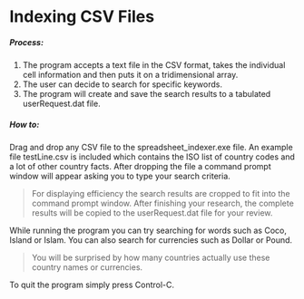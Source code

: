 # Indexing CSV Files #

##### Process: ######

1. The program accepts a text file in the CSV format, takes the individual cell information and then puts it on a tridimensional array. 
2. The user can decide to search for specific keywords.
3. The program will create and save the search results to a tabulated userRequest.dat file.

##### How to: ######

Drag and drop any CSV file to the spreadsheet_indexer.exe file. An example file testLine.csv is included which contains the ISO list of country codes and a lot of other country facts. After dropping the file a command prompt window will appear asking you to type your search criteria. 
>For displaying efficiency the search results are cropped to fit into the command prompt window. After finishing your research, the complete results will be copied to the userRequest.dat file for your review.

While running the program you can try searching for words such as Coco, Island or Islam. You can also search for currencies such as Dollar or Pound. 

>You will be surprised by how many countries actually use these country names or currencies.

To quit the program simply press Control-C.
